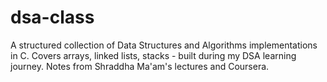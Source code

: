 # dsa-class
A structured collection of Data Structures and Algorithms implementations in C. Covers arrays, linked lists, stacks - built during my DSA learning journey.
Notes from Shraddha Ma'am's lectures and Coursera.
